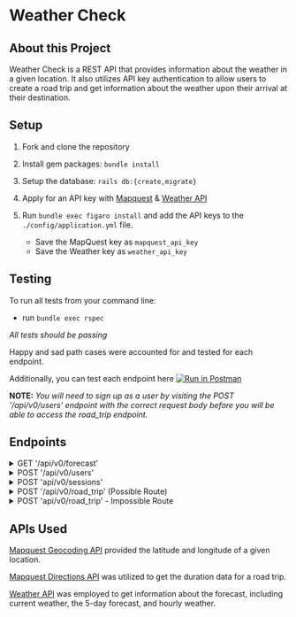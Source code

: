 # Weather Check

## About this Project

Weather Check is a REST API that provides information about the weather in a given location. It also utilizes API key authentication to allow users to create a road trip and get information about the weather upon their arrival at their destination.

## Setup

1. Fork and clone the repository
2. Install gem packages: `bundle install`
3. Setup the database: `rails db:{create,migrate}`
4. Apply for an API key with [Mapquest](https://developer.mapquest.com/user/login/sign-up) & [Weather API](https://www.weatherapi.com/signup.aspx)
5. Run `bundle exec figaro install` and add the API keys to the `./config/application.yml` file.

    - Save the MapQuest key as `mapquest_api_key`
    - Save the Weather key as `weather_api_key`

## Testing
To run all tests from your command line:
 - run `bundle exec rspec`

 *All tests should be passing*

Happy and sad path cases were accounted for and tested for each endpoint.

Additionally, you can test each endpoint here [![Run in Postman](https://run.pstmn.io/button.svg)](https://app.getpostman.com/run-collection/26085409-1cb627ef-d500-4f6f-b849-9b655205c7ed?action=collection%2Ffork&collection-url=entityId%3D26085409-1cb627ef-d500-4f6f-b849-9b655205c7ed%26entityType%3Dcollection%26workspaceId%3Df402ed1d-531c-4451-ad21-b6367689bff9)

**NOTE:** *You will need to sign up as a user by visiting the POST '/api/v0/users' endpoint with the correct request body before you will be able to access the road_trip endpoint.*

## Endpoints
<details>
<summary>GET '/api/v0/forecast'</summary>

Request Params:
<pre>
<code>
  location = (location)
</code>
</pre>

Response:
<pre>
<code>
  {
    "data": {
        "id": null,
        "type": "forecast",
        "attributes": {
            "current_weather": {
                "last_updated": "2023-04-25 08:15",
                "temperature": 71.1,
                "feels_like": 71.1,
                "humidity": 13,
                "uvi": 6,
                "visibility": 9,
                "condition": "Sunny",
                "icon": "cdn.weatherapi.com/weather/64x64/day/113.png"
            },
            "daily_weather": [
                {
                    "date": "2023-04-25",
                    "sunrise": "05:55 AM",
                    "sunset": "07:23 PM",
                    "max_temp": 85.3,
                    "min_temp": 61.3,
                    "condition": "Sunny",
                    "icon": "cdn.weatherapi.com/weather/64x64/day/113.png"
                },
                {
                    "date": "2023-04-26",
                    "sunrise": "05:54 AM",
                    "sunset": "07:24 PM",
                    "max_temp": 88.3,
                    "min_temp": 56.7,
                    "condition": "Sunny",
                    "icon": "cdn.weatherapi.com/weather/64x64/day/113.png"
                },
                {
                    "date": "2023-04-27",
                    "sunrise": "05:52 AM",
                    "sunset": "07:25 PM",
                    "max_temp": 94.8,
                    "min_temp": 60.3,
                    "condition": "Sunny",
                    "icon": "cdn.weatherapi.com/weather/64x64/day/113.png"
                },
                {
                    "date": "2023-04-28",
                    "sunrise": "05:51 AM",
                    "sunset": "07:26 PM",
                    "max_temp": 95,
                    "min_temp": 65.8,
                    "condition": "Sunny",
                    "icon": "cdn.weatherapi.com/weather/64x64/day/113.png"
                },
                {
                    "date": "2023-04-29",
                    "sunrise": "05:50 AM",
                    "sunset": "07:27 PM",
                    "max_temp": 95.2,
                    "min_temp": 63,
                    "condition": "Sunny",
                    "icon": "cdn.weatherapi.com/weather/64x64/day/113.png"
                }
            ],
            "hourly_weather": [
                {
                    "time": "00:00",
                    "temperature": 69.3,
                    "conditions": "Clear",
                    "icon": "cdn.weatherapi.com/weather/64x64/night/113.png"
                },
                {
                    "time": "01:00",
                    "temperature": 67.1,
                    "conditions": "Clear",
                    "icon": "cdn.weatherapi.com/weather/64x64/night/113.png"
                },
                {
                    "time": "02:00",
                    "temperature": 65.7,
                    "conditions": "Clear",
                    "icon": "cdn.weatherapi.com/weather/64x64/night/113.png"
                },
                {
                    "time": "03:00",
                    "temperature": 64.4,
                    "conditions": "Clear",
                    "icon": "cdn.weatherapi.com/weather/64x64/night/113.png"
                },
                {
                    "time": "04:00",
                    "temperature": 62.8,
                    "conditions": "Clear",
                    "icon": "cdn.weatherapi.com/weather/64x64/night/113.png"
                },
                {
                    "time": "05:00",
                    "temperature": 61.9,
                    "conditions": "Clear",
                    "icon": "cdn.weatherapi.com/weather/64x64/night/113.png"
                },
                {
                    "time": "06:00",
                    "temperature": 61.3,
                    "conditions": "Sunny",
                    "icon": "cdn.weatherapi.com/weather/64x64/day/113.png"
                },
                {
                    "time": "07:00",
                    "temperature": 65.1,
                    "conditions": "Sunny",
                    "icon": "cdn.weatherapi.com/weather/64x64/day/113.png"
                },
                {
                    "time": "08:00",
                    "temperature": 68.4,
                    "conditions": "Sunny",
                    "icon": "cdn.weatherapi.com/weather/64x64/day/113.png"
                },
                {
                    "time": "09:00",
                    "temperature": 70.3,
                    "conditions": "Sunny",
                    "icon": "cdn.weatherapi.com/weather/64x64/day/113.png"
                },
                {
                    "time": "10:00",
                    "temperature": 72.5,
                    "conditions": "Sunny",
                    "icon": "cdn.weatherapi.com/weather/64x64/day/113.png"
                },
                {
                    "time": "11:00",
                    "temperature": 74.8,
                    "conditions": "Sunny",
                    "icon": "cdn.weatherapi.com/weather/64x64/day/113.png"
                },
                {
                    "time": "12:00",
                    "temperature": 81.5,
                    "conditions": "Sunny",
                    "icon": "cdn.weatherapi.com/weather/64x64/day/113.png"
                },
                {
                    "time": "13:00",
                    "temperature": 82.6,
                    "conditions": "Sunny",
                    "icon": "cdn.weatherapi.com/weather/64x64/day/113.png"
                },
                {
                    "time": "14:00",
                    "temperature": 83.8,
                    "conditions": "Sunny",
                    "icon": "cdn.weatherapi.com/weather/64x64/day/113.png"
                },
                {
                    "time": "15:00",
                    "temperature": 84.9,
                    "conditions": "Sunny",
                    "icon": "cdn.weatherapi.com/weather/64x64/day/113.png"
                },
                {
                    "time": "16:00",
                    "temperature": 85.3,
                    "conditions": "Sunny",
                    "icon": "cdn.weatherapi.com/weather/64x64/day/113.png"
                },
                {
                    "time": "17:00",
                    "temperature": 84.2,
                    "conditions": "Sunny",
                    "icon": "cdn.weatherapi.com/weather/64x64/day/113.png"
                },
                {
                    "time": "18:00",
                    "temperature": 81.7,
                    "conditions": "Sunny",
                    "icon": "cdn.weatherapi.com/weather/64x64/day/113.png"
                },
                {
                    "time": "19:00",
                    "temperature": 76.5,
                    "conditions": "Sunny",
                    "icon": "cdn.weatherapi.com/weather/64x64/day/113.png"
                },
                {
                    "time": "20:00",
                    "temperature": 71.6,
                    "conditions": "Clear",
                    "icon": "cdn.weatherapi.com/weather/64x64/night/113.png"
                },
                {
                    "time": "21:00",
                    "temperature": 69.1,
                    "conditions": "Clear",
                    "icon": "cdn.weatherapi.com/weather/64x64/night/113.png"
                },
                {
                    "time": "22:00",
                    "temperature": 67.3,
                    "conditions": "Clear",
                    "icon": "cdn.weatherapi.com/weather/64x64/night/113.png"
                },
                {
                    "time": "23:00",
                    "temperature": 66.6,
                    "conditions": "Clear",
                    "icon": "cdn.weatherapi.com/weather/64x64/night/113.png"
                }
            ]
        }
    }
}
</code>
</pre>
</details>

<details>
<summary>POST '/api/v0/users'</summary>

Request Body:
<pre>
<code>
{
    "email": "dogood@gmail.com",
    "password": "awesome",
    "password_confirmation": "awesome"
}
</code>
</pre>

Response:
<pre>
<code>
{
    "data": {
        "id": "6",
        "type": "users",
        "attributes": {
            "email": "dogood@gmail.com",
            "api_key": "913cdfa4c724c60ef5d3f77482d0697c"
        }
    }
}
</code>
</pre>
</details>

<details>
<summary> POST 'api/v0/sessions'</summary>

Request Body:
<pre>
<code>
{
    "email": "dogood@gmail.com",
    "password": "awesome"
}
</code>
</pre>

Response:
<pre>
<code>
{
    "data": {
        "id": "6",
        "type": "users",
        "attributes": {
            "email": "dogood@gmail.com",
            "api_key": "913cdfa4c724c60ef5d3f77482d0697c"
        }
    }
}
</code>
</pre>
</details>

<details>
<summary>POST '/api/v0/road_trip' (Possible Route)</summary>

Request Body:
<pre>
<code>
{
    "origin": "Las Vegas, NV",
    "destination": "San Diego, CA",
    "api_key": "913cdfa4c724c60ef5d3f77482d0697c"
}
</code>
</pre>

Response:
<pre>
<code>
{
    "data": {
        "id": null,
        "type": "road_trip",
        "attributes": {
            "start_city": "Las Vegas, NV",
            "end_city": "San Diego, CA",
            "travel_time": "4h58m",
            "weather_at_eta": {
                "datetime": "2023-04-25 12:00",
                "temperature": 66.6,
                "condition": "Sunny"
            }
        }
    }
}
</code>
</pre>
</details>

<details>
<summary>POST 'api/v0/road_trip' - Impossible Route</summary>

Request Body:
<pre>
<code>
{
    "origin": "Las Vegas, NV",
    "destination": "Melbourne, AU",
    "api_key": "913cdfa4c724c60ef5d3f77482d0697c"
}
</code>
</pre>

Response:
<pre>
<code>
{
    "data": {
        "id": null,
        "type": "road_trip",
        "attributes": {
            "start_city": "Las Vegas, NV",
            "end_city": "Melbourne, AU",
            "travel_time": "impossible",
            "weather_at_eta": {}
        }
    }
}
</code>
</pre>
</details>


## APIs Used

[Mapquest Geocoding API](https://developer.mapquest.com/documentation/geocoding-api/) provided the latitude and longitude of a given location.

[Mapquest Directions API](https://developer.mapquest.com/documentation/directions-api/) was utilized to get the duration data for a road trip.

[Weather API](https://www.weatherapi.com/)
was employed to get information about the forecast, including current weather, the 5-day forecast, and hourly weather.

